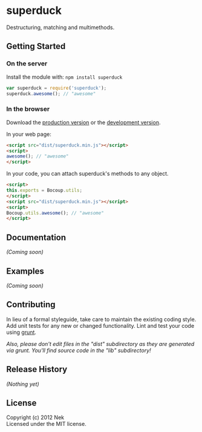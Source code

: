 # superduck

Destructuring, matching and multimethods.

## Getting Started
### On the server
Install the module with: `npm install superduck`

```javascript
var superduck = require('superduck');
superduck.awesome(); // "awesome"
```

### In the browser
Download the [production version][min] or the [development version][max].

[min]: https://raw.github.com/nek/superduck/master/dist/superduck.min.js
[max]: https://raw.github.com/nek/superduck/master/dist/superduck.js

In your web page:

```html
<script src="dist/superduck.min.js"></script>
<script>
awesome(); // "awesome"
</script>
```

In your code, you can attach superduck's methods to any object.

```html
<script>
this.exports = Bocoup.utils;
</script>
<script src="dist/superduck.min.js"></script>
<script>
Bocoup.utils.awesome(); // "awesome"
</script>
```

## Documentation
_(Coming soon)_

## Examples
_(Coming soon)_

## Contributing
In lieu of a formal styleguide, take care to maintain the existing coding style. Add unit tests for any new or changed functionality. Lint and test your code using [grunt](https://github.com/cowboy/grunt).

_Also, please don't edit files in the "dist" subdirectory as they are generated via grunt. You'll find source code in the "lib" subdirectory!_

## Release History
_(Nothing yet)_

## License
Copyright (c) 2012 Nek  
Licensed under the MIT license.
